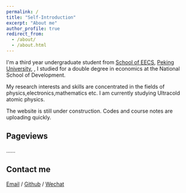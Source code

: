 ```yaml
---
permalink: /
title: "Self-Introduction"
excerpt: "About me"
author_profile: true
redirect_from: 
  - /about/
  - /about.html
---
```


I'm a third year undergraduate student from [School of EECS](https://eecs.pku.edu.cn/), [Peking University](https://www.pku.edu.cn/), , I studied for a double degree in economics at the National School of Development.

My research interests and skills are concentrated in the fields of physics,electronics,mathematics etc. I am currently studying Ultracold atomic physics.  <!--My research interest includes computer vision, computer graphics, machine learning, and computational photography.-->

<!--I am very fortunate to be advised by [Prof. XXX](https://www.XXX.com/) of XXX Lab from [School of Computer Science](https://cs.pku.edu.cn/), Peking University. I was advised by [Prof. XX](https://XXX.pku.edu.cn/) from [School of Computer Science](https://cs.pku.edu.cn/), Peking University.-->

<!--You can find my CV here: [Curriculum Vitae](../assets/Curriculum_Vitae.pdf).-->

The website is still under construction. Codes and course notes are uploading quickly.

<h2>Pageviews</h2>
......
<script type="text/javascript" id="mapmyvisitors" src="//mapmyvisitors.com/map.js?d=F0dNP0IFcxh7DQmzFi5x4Zg6Tm9YXyLm-gV-vdaKqPU&cl=ffffff&w=a"></script>
<h2>Contact me</h2>


[Email](mailto:2300012702@stu.pku.edu.cn) / [Github](https://github.com/AbraxasWantching) / [Wechat](../images/wechat.png) 


